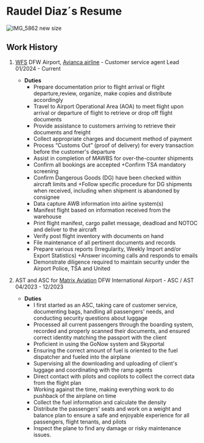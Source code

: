 # Raudel Diaz´s Resume  
![IMG_5862 new size](https://github.com/RaudelDiaz/Resume/assets/172452858/a6f037a3-320e-46e2-9d23-9a9f9478c42b)
## Work History
1. [WFS](https://www.wfs.aero/) DFW Airport, [Avianca airline](https://www.avianca.com/en/about-us/we-are-avianca/) - Customer service agent Lead 01/2024 - Current
     -  **Duties**
         - Prepare documentation prior to flight arrival or flight departure,review, organize, make copies and distribute accordingly
         -  Travel to Airport Operational Area (AOA) to meet flight upon arrival or departure of flight to retrieve or drop off flight documents
         -  Provide assistance to customers arriving to retrieve their documents and freight
         -  Collect appropriate charges and document method of payment
         -  Process “Customs Out” (proof of delivery) for every transaction before the customer's departure
         -  Assist in completion of MAWBS for over-the-counter shipments
         -  Confirm all bookings are accepted +Confirm TSA mandatory screening
         -  Confirm Dangerous Goods (DG) have been checked within aircraft limits and +Follow specific procedure for DG shipments when received, including when shipment is abandoned by consignee
         -  Data capture AWB information into airline system(s)
         -  Manifest flight based on information received from the warehouse
         -  Print flight manifest, cargo pallet message, deadload and NOTOC and deliver to the aircraft
         -  Verify post flight inventory with documents on hand
         -  File maintenance of all pertinent documents and records
         -  Prepare various reports (Irregularity, Weekly Import and/or Export Statistics) +Answer incoming calls and responds to emails
         -  Demonstrate diligence required to maintain security under the Airport Police, TSA and United
      
2. AST and ASC for [Matrix Aviation](https://www.aviation-matrix.com/) DFW International Airport - ASC / AST  04/2023 - 12/2023 
     -  **Duties**
         - I first started as an ASC, taking care of customer service, documenting bags, handling all passengers' needs, and conducting security questions about luggage
         - Processed all current passengers through the boarding system, recorded and properly scanned their documents, and ensured correct identity matching the passport with the client
         - Proficient in using the GoNow system and Skyportal
         - Ensuring the correct amount of fuel is oriented to the fuel dispatcher and fueled into the airplane
         - Supervising all the downloading and uploading of client's luggage and coordinating with the ramp agents
         - Direct contact with pilots and copilots to collect the correct data from the flight plan
         - Working against the time, making everything work to do pushback of the airplane on time
         - Collect the fuel information and calculate the density
         - Distribute the passengers' seats and work on a weight and balance plan to ensure a safe and enjoyable experience for all passengers, flight tenants, and pilots
         - Inspect the plane to find any damage or risky maintenance issues.





  
   
